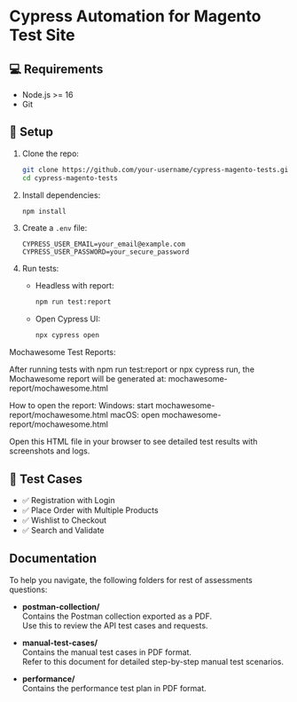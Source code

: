 # Cypress Automation for Magento Test Site

## 💻 Requirements
- Node.js >= 16
- Git

## 🔧 Setup
1. Clone the repo:
   ```bash
   git clone https://github.com/your-username/cypress-magento-tests.git
   cd cypress-magento-tests
   ```

2. Install dependencies:
   ```bash
   npm install
   ```

3. Create a `.env` file:
   ```
   CYPRESS_USER_EMAIL=your_email@example.com
   CYPRESS_USER_PASSWORD=your_secure_password
   ```

4. Run tests:
   - Headless with report:
     ```bash
     npm run test:report
     ```
   - Open Cypress UI:
     ```bash
     npx cypress open
     ```

Mochawesome Test Reports: 

After running tests with npm run test:report or npx cypress run, the Mochawesome report will be generated at:
mochawesome-report/mochawesome.html

How to open the report:
Windows:
start mochawesome-report/mochawesome.html
macOS:
open mochawesome-report/mochawesome.html

Open this HTML file in your browser to see detailed test results with screenshots and logs.

## 📌 Test Cases
- ✅ Registration with Login
- ✅ Place Order with Multiple Products
- ✅ Wishlist to Checkout
- ✅ Search and Validate


## Documentation

To help you navigate, the following folders for rest of assessments questions:

- **postman-collection/**  
  Contains the Postman collection exported as a PDF.  
  Use this to review the API test cases and requests.

- **manual-test-cases/**  
  Contains the manual test cases in PDF format.  
  Refer to this document for detailed step-by-step manual test scenarios.

- **performance/**  
  Contains the performance test plan in PDF format.  